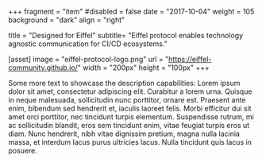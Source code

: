 +++
fragment = "item"
#disabled = false
date = "2017-10-04"
weight = 105
background = "dark"
align = "right"

title = "Designed for Eiffel"
subtitle= "Eiffel protocol enables technology agnostic communication for CI/CD ecosystems."

[asset]
  image = "eiffel-protocol-logo.png"
  url = "https://eiffel-community.github.io/"
  width = "200px"
  height = "100px"
+++

Some more text to showcase the description capabilities:
Lorem ipsum dolor sit amet, consectetur adipiscing elit.
Curabitur a lorem urna.
Quisque in neque malesuada, sollicitudin nunc porttitor, ornare est.
Praesent ante enim, bibendum sed hendrerit et, iaculis laoreet felis.
Morbi efficitur dui sit amet orci porttitor, nec tincidunt turpis elementum.
Suspendisse rutrum, mi ac sollicitudin blandit, eros sem tincidunt enim, vitae feugiat turpis eros ut diam.
Nunc hendrerit, nibh vitae dignissim pretium, magna nulla lacinia massa, et interdum lacus purus ultricies lacus.
Nulla tincidunt quis lacus in posuere.
